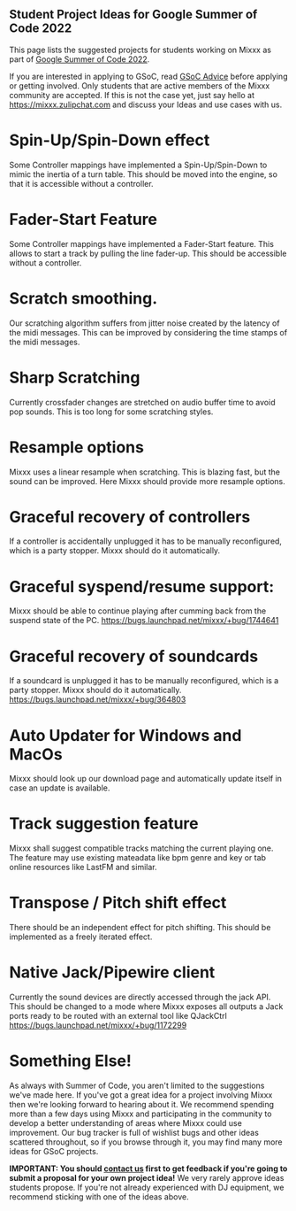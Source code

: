 ## Student Project Ideas for Google Summer of Code 2022

This page lists the suggested projects for students working on Mixxx as
part of [Google Summer of Code 2022](https://summerofcode.withgoogle.com/). 

If you are interested in applying to GSoC, read [GSoC Advice](gsocadvice)
before applying or getting involved. Only students that are active members
of the Mixxx community are accepted. If this is not the case yet, just
say hello at <https://mixxx.zulipchat.com> and discuss your Ideas and
use cases with us.

# Spin-Up/Spin-Down effect 

Some Controller mappings have implemented a Spin-Up/Spin-Down to mimic the inertia of a turn table. 
This should be moved into the engine, so that it is accessible without a controller.

# Fader-Start Feature

Some Controller mappings have implemented a Fader-Start feature. This allows to start a track by pulling the line fader-up.
This should be accessible without a controller.  
 
# Scratch smoothing.

Our scratching algorithm suffers from jitter noise created by the latency of the midi messages. 
This can be improved by considering the time stamps of the midi messages.

# Sharp Scratching

Currently crossfader changes are stretched on audio buffer time to avoid pop sounds. 
This is too long for some scratching styles. 

# Resample options

Mixxx uses a linear resample when scratching. This is blazing fast, but the sound can be improved. 
Here Mixxx should provide more resample options.

# Graceful recovery of controllers

If a controller is accidentally unplugged it has to be manually reconfigured, which is a party stopper. 
Mixxx should do it automatically.

# Graceful syspend/resume support: 

Mixxx should be able to continue playing after cumming back from the suspend state of the PC. 
https://bugs.launchpad.net/mixxx/+bug/1744641

# Graceful recovery of soundcards

If a soundcard is unplugged it has to be manually reconfigured, which is a party stopper. 
Mixxx should do it automatically. https://bugs.launchpad.net/mixxx/+bug/364803

# Auto Updater for Windows and MacOs

Mixxx should look up our download page and automatically update itself in case an update is available.

# Track suggestion feature

Mixxx shall suggest compatible tracks matching the current playing one. The feature may use existing mateadata like bpm genre and key or tab online resources like LastFM and similar. 

# Transpose / Pitch shift effect

There should be an independent effect for pitch shifting. This should be implemented as a freely iterated effect.  

# Native Jack/Pipewire client

Currently the sound devices are directly accessed through the jack API. This should be changed to a mode where Mixxx exposes all outputs a Jack ports ready to be routed with an external tool like QJackCtrl
https://bugs.launchpad.net/mixxx/+bug/1172299  



# Something Else\!

As always with Summer of Code, you aren't limited to the suggestions
we've made here. If you've got a great idea for a project involving
Mixxx then we're looking forward to hearing about it. We recommend
spending more than a few days using Mixxx and participating in the
community to develop a better understanding of areas where Mixxx could
use improvement. Our bug tracker is full of wishlist bugs and other
ideas scattered throughout, so if you browse through it, you may find
many more ideas for GSoC projects.

**IMPORTANT: You should [contact us](gsocadvice) first to get feedback
if you're going to submit a proposal for your own project idea\!** We
very rarely approve ideas students propose. If you're not already
experienced with DJ equipment, we recommend sticking with one of the
ideas above.
